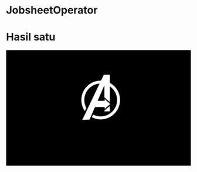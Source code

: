 # JobsheetOperator
# Hasil satu
![Alt text](https://github.com/mikaozora/JobsheetOperator/blob/master/avengers-logo-wallpaper-images-On-wallpaper-hd1.png "hasil satu")
